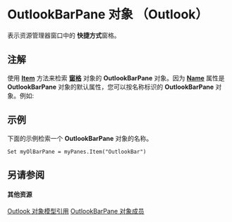 
# OutlookBarPane 对象 （Outlook）

表示资源管理器窗口中的 **快捷方式**窗格。


## 注解

使用 **[Item](1c4129d3-220b-accb-f547-afa973b7048b.md)** 方法来检索 **[窗格](657d1adf-41e0-858f-c734-e435153ae9ad.md)** 对象的 **OutlookBarPane** 对象。因为 **[Name](fc948c3e-1029-b426-c906-bc66231fa653.md)** 属性是 **OutlookBarPane** 对象的默认属性，您可以按名称标识的 **OutlookBarPane** 对象。例如:


## 示例

下面的示例检索一个 **OutlookBarPane** 对象的名称。


```
Set myOlBarPane = myPanes.Item("OutlookBar")
```


## 另请参阅


#### 其他资源


[Outlook 对象模型引用](http://msdn.microsoft.com/library/73221b13-d8d8-99b8-3394-b95dbbfd5ddc%28Office.15%29.aspx)
[OutlookBarPane 对象成员](c5453689-853b-d247-6be7-8d1f839eded7.md)